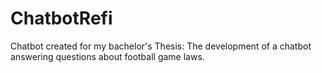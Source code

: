 # ChatbotRefi
Chatbot created for my bachelor's Thesis: The development of a chatbot answering questions about football game laws.
